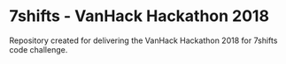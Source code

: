# 7shifts - VanHack Hackathon 2018
Repository created for delivering the VanHack Hackathon 2018 for 7shifts code challenge.
